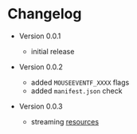 # Changelog

* Version 0.0.1
  * initial release

* Version 0.0.2
  * added `MOUSEEVENTF_XXXX` flags
  * added `manifest.json` check

* Version 0.0.3
  * streaming [resources](https://github.com/ReactiioN1337/exec-info/tree/master/resource)

